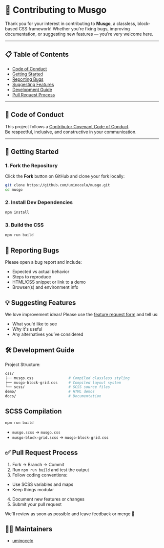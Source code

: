 # 🤝 Contributing to Musgo

Thank you for your interest in contributing to **Musgo**, a classless, block-based CSS framework! Whether you're fixing bugs, improving documentation, or suggesting new features — you're very welcome here.

---

## 📋 Table of Contents

- [Code of Conduct](#code-of-conduct)
- [Getting Started](#getting-started)
- [Reporting Bugs](#reporting-bugs)
- [Suggesting Features](#suggesting-features)
- [Development Guide](#development-guide)
- [Pull Request Process](#pull-request-process)

---

## 🧠 Code of Conduct

This project follows a [Contributor Covenant Code of Conduct](https://www.contributor-covenant.org/version/2/1/code_of_conduct/).  
Be respectful, inclusive, and constructive in your communication.

---

## 🚀 Getting Started

### 1. Fork the Repository

Click the **Fork** button on GitHub and clone your fork locally:

```bash
git clone https://github.com/uminocelo/musgo.git
cd musgo
```

### 2. Install Dev Dependencies

```bash
npm install
```

### 3. Build the CSS

```bash
npm run build
```


## 🐞 Reporting Bugs

Please open a bug report and include:

- Expected vs actual behavior
- Steps to reproduce
- HTML/CSS snippet or link to a demo
- Browser(s) and environment info


## 💡 Suggesting Features

We love improvement ideas! Please use the [feature request form](https://github.com/uminocelo/musgo/issues/new?template=feature_request.yml) and tell us:

- What you'd like to see
- Why it's useful
- Any alternatives you’ve considered


## 🛠 Development Guide

Project Structure:

```bash
css/
├── musgo.css                # Compiled classless styling
├── musgo-block-grid.css     # Compiled layout system
└── scss/                    # SCSS source files
demo/                        # HTML demos
docs/                        # Documentation
```

## SCSS Compilation

```bash
npm run build
```

- `musgo.scss` → `musgo.css`
- `musgo-block-grid.scss` → `musgo-block-grid.css`


## ✅ Pull Request Process
1. Fork → Branch → Commit
2. Run `npm run build` and test the output
3. Follow coding conventions:
  - Use SCSS variables and maps
  - Keep things modular
4. Document new features or changes
5. Submit your pull request

We'll review as soon as possible and leave feedback or merge 🚀


## 🧑‍💻 Maintainers

- [uminocelo](https://github.com/uminocelo)